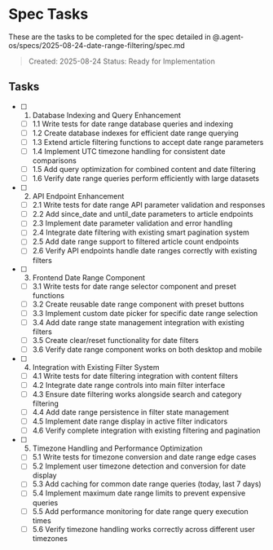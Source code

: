 # Spec Tasks

These are the tasks to be completed for the spec detailed in @.agent-os/specs/2025-08-24-date-range-filtering/spec.md

> Created: 2025-08-24
> Status: Ready for Implementation

## Tasks

- [ ] 1. Database Indexing and Query Enhancement
  - [ ] 1.1 Write tests for date range database queries and indexing
  - [ ] 1.2 Create database indexes for efficient date range querying
  - [ ] 1.3 Extend article filtering functions to accept date range parameters
  - [ ] 1.4 Implement UTC timezone handling for consistent date comparisons
  - [ ] 1.5 Add query optimization for combined content and date filtering
  - [ ] 1.6 Verify date range queries perform efficiently with large datasets

- [ ] 2. API Endpoint Enhancement
  - [ ] 2.1 Write tests for date range API parameter validation and responses
  - [ ] 2.2 Add since_date and until_date parameters to article endpoints
  - [ ] 2.3 Implement date parameter validation and error handling
  - [ ] 2.4 Integrate date filtering with existing smart pagination system
  - [ ] 2.5 Add date range support to filtered article count endpoints
  - [ ] 2.6 Verify API endpoints handle date ranges correctly with existing filters

- [ ] 3. Frontend Date Range Component
  - [ ] 3.1 Write tests for date range selector component and preset functions
  - [ ] 3.2 Create reusable date range component with preset buttons
  - [ ] 3.3 Implement custom date picker for specific date range selection
  - [ ] 3.4 Add date range state management integration with existing filters
  - [ ] 3.5 Create clear/reset functionality for date filters
  - [ ] 3.6 Verify date range component works on both desktop and mobile

- [ ] 4. Integration with Existing Filter System
  - [ ] 4.1 Write tests for date filtering integration with content filters
  - [ ] 4.2 Integrate date range controls into main filter interface
  - [ ] 4.3 Ensure date filtering works alongside search and category filtering
  - [ ] 4.4 Add date range persistence in filter state management
  - [ ] 4.5 Implement date range display in active filter indicators
  - [ ] 4.6 Verify complete integration with existing filtering and pagination

- [ ] 5. Timezone Handling and Performance Optimization
  - [ ] 5.1 Write tests for timezone conversion and date range edge cases
  - [ ] 5.2 Implement user timezone detection and conversion for date display
  - [ ] 5.3 Add caching for common date range queries (today, last 7 days)
  - [ ] 5.4 Implement maximum date range limits to prevent expensive queries
  - [ ] 5.5 Add performance monitoring for date range query execution times
  - [ ] 5.6 Verify timezone handling works correctly across different user timezones